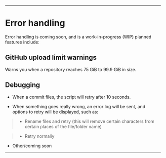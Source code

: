 
***

# Error handling

Error handling is coming soon, and is a work-in-progress (WIP) planned features include:

## GitHub upload limit warnings

Warns you when a repository reaches 75 GiB to 99.9 GiB in size.

## Debugging

* When a commit files, the script will retry after 10 seconds.

* When something goes really wrong, an error log will be sent, and options to retry will be displayed, such as:

> * Rename files and retry (this will remove certain characters from certain places of the file/folder name)

> * Retry normally

* Other/coming soon

***
